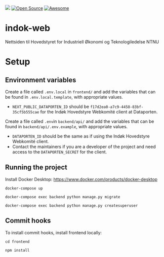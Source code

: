 ![](https://codebuild.eu-north-1.amazonaws.com/badges?uuid=eyJlbmNyeXB0ZWREYXRhIjoiMDVZaEw3WW5La1QvRzJJb3prL1grZ2piREtxUU5HaXhDd0h2d05uRjNFWHBQellaTnljNXpGVFY3MmFCaWpoSUE4aXJScW1IUnFQMjQrU002RFRCR1FRPSIsIml2UGFyYW1ldGVyU3BlYyI6Imw2WUFzNkxnQkl2SGgrUzkiLCJtYXRlcmlhbFNldFNlcmlhbCI6MX0%3D&branch=master)
[![Open Source](https://badges.frapsoft.com/os/v1/open-source.svg?v=103)](https://opensource.org/)
[![Awesome](https://cdn.rawgit.com/sindresorhus/awesome/d7305f38d29fed78fa85652e3a63e154dd8e8829/media/badge.svg)](https://github.com/sindresorhus/awesome)

# indok-web

Nettsiden til Hovedstyret for Industriell Økonomi og Teknologiledelse NTNU

# Setup

## Environment variables

Create a file called `.env.local` in `frontend/` and add the variables that can be found in `.env.local.template`, with appropriate values.

- `NEXT_PUBLIC_DATAPORTEN_ID` should be `f17d2ea0-a7c9-4458-83bf-35cf5b555cae` for the Indøk Hovedstyre Webkomité client at Dataporten.

Create a file called `.env`in `backend/api/` and add the variables that can be found in `backend/api/.env.example`, with appropriate values.

- `DATAPORTEN_ID` should be the same as if using the Indøk Hovedstyre Webkomité client.
- Contact the maintainers if you are a developer of the project and need access to the `DATAPORTEN_SECRET` for the client.

## Running the project

Install Docker Desktop: https://www.docker.com/products/docker-desktop

`docker-compose up`

`docker-compose exec backend python manage.py migrate`

`docker-compose exec backend python manage.py createsuperuser`

## Commit hooks

To install commit hooks, install frontend locally:

`cd frontend`

`npm install`
